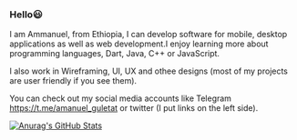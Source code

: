 ### Hello😃

   I am Ammanuel, from Ethiopia, I can develop software for mobile, desktop applications
   as well as web development.I enjoy learning more about programming languages, Dart, 
   Java, C++ or JavaScript.

  I also work in Wireframing, UI, UX and othee designs (most of my projects are user friendly if you see them).

  You can check out my social media accounts like Telegram https://t.me/amanuel_guletat 
  or twitter (I put links on the left side).

[![Anurag's GitHub Stats](https://github-readme-stats.vercel.app/api?username=amanuelongithub)](https://github.com/anuraghazra/github-readme-stats)
